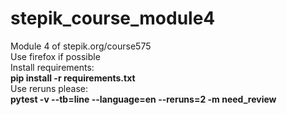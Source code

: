 # stepik_course_module4
Module 4 of stepik.org/course575 <br/>
Use firefox if possible <br/>
Install requirements: <br/>
<strong>pip install -r requirements.txt</strong> <br/>
Use reruns please: <br/>
<strong>pytest -v --tb=line --language=en --reruns=2 -m need_review</strong>